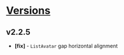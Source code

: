 # [Versions](https://github.com/Tracktor/design-system/releases)

## v2.2.5
- **[fix]** - `ListAvatar` gap horizontal alignment
